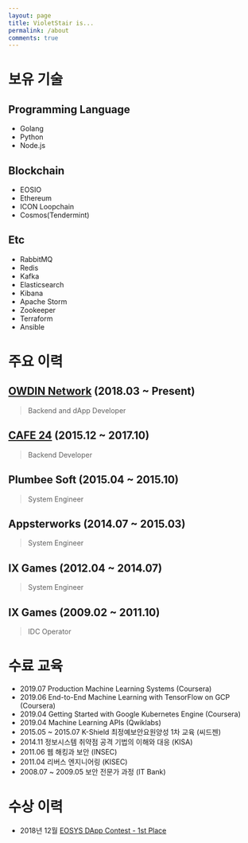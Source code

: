 ```yaml
---
layout: page
title: VioletStair is...
permalink: /about
comments: true
---
```


# 보유 기술
## Programming Language
* Golang
* Python
* Node.js

## Blockchain
* EOSIO
* Ethereum
* ICON Loopchain
* Cosmos(Tendermint)

## Etc
* RabbitMQ
* Redis
* Kafka
* Elasticsearch
* Kibana
* Apache Storm
* Zookeeper
* Terraform
* Ansible

# 주요 이력
## [OWDIN Network](https://owdin.network) (2018.03 ~ Present)
> Backend and dApp Developer

## [CAFE 24](https://www.cafe24.com/) (2015.12 ~ 2017.10)
> Backend Developer

## Plumbee Soft (2015.04 ~ 2015.10)
> System Engineer

## Appsterworks (2014.07 ~ 2015.03)
> System Engineer

## IX Games (2012.04 ~ 2014.07)
> System Engineer

## IX Games (2009.02 ~ 2011.10)
> IDC Operator

# 수료 교육
* 2019.07 Production Machine Learning Systems (Coursera)
* 2019.06 End-to-End Machine Learning with TensorFlow on GCP (Coursera)
* 2019.04 Getting Started with Google Kubernetes Engine (Coursera)
* 2019.04 Machine Learning APIs (Qwiklabs)
* 2015.05 ~ 2015.07 K-Shield 최정예보안요원양성 1차 교육 (씨드젠)
* 2014.11 정보시스템 취약점 공격 기법의 이해와 대응 (KISA)
* 2011.06 웹 해킹과 보안 (INSEC)
* 2011.04 리버스 엔지니어링 (KISEC)
* 2008.07 ~ 2009.05 보안 전문가 과정 (IT Bank)

# 수상 이력
* 2018년 12월 [EOSYS DApp Contest - 1st Place](https://link.medium.com/47Cej8dZg0)
